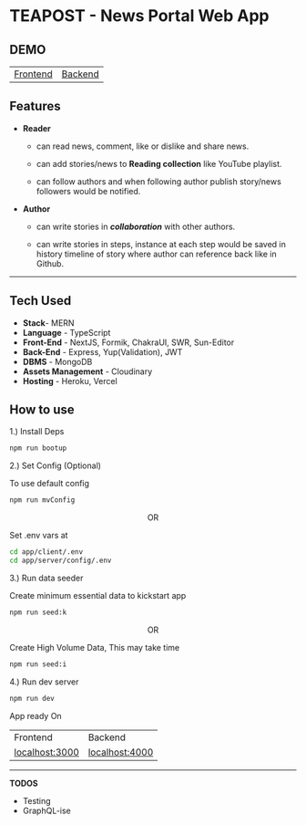 # TEAPOST - News Portal Web App

## DEMO

<table  width="100%"  >
<tr>
<td>
<a href="https://teapost.vercel.app" target="_blank" >Frontend</a>
</td>
<td><a href="https://teapost.herokuapp.com" target="_blank" >Backend</a>
</td>
</tr> 
</table>

## Features

- **Reader**

  - can read news, comment, like or dislike and share news.

  - can add stories/news to **Reading collection** like YouTube playlist.

  - can follow authors and when following author publish story/news followers would be notified.

- **Author**

  - can write stories in **_collaboration_** with other authors.

  - can write stories in steps, instance at each step would be saved in history timeline of story where author can reference back like in Github.

---

## Tech Used

- **Stack**- MERN
- **Language** - TypeScript
- **Front-End** - NextJS, Formik, ChakraUI, SWR, Sun-Editor
- **Back-End** - Express, Yup(Validation), JWT
- **DBMS** - MongoDB
- **Assets Management** - Cloudinary
- **Hosting** - Heroku, Vercel

## How to use

1.) Install Deps

```sh
npm run bootup
```

2.) Set Config (Optional)

To use default config

```sh
npm run mvConfig
```

<p align='center'>OR</p>

Set .env vars at

```sh
cd app/client/.env
cd app/server/config/.env
```

<!-- > _This step is optional, if you want to use localhost of MongoDB & No Email service provider And No Cloudinary .envs_ -->

3.) Run data seeder

Create minimum essential data to kickstart app

```sh
npm run seed:k
```

<p align='center'>OR</p>

Create High Volume Data, This may take time

```sh
npm run seed:i
```

4.) Run dev server

```sh
npm run dev
```

App ready On

<table  width="100%"  >
<tr>
<td>Frontend
</td><td>Backend
</td>
</tr>
<tr>
<td><a href="http://localhost:3000" target="_blank" >localhost:3000</a>
</td><td><a href="http://localhost:4000" target="_blank" >localhost:4000</a>
</td>
</tr>
</table>

---

**TODOS**

- Testing
- GraphQL-ise
